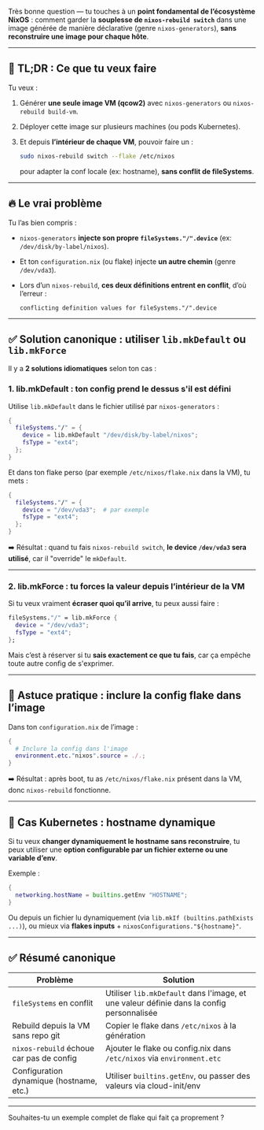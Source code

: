 Très bonne question — tu touches à un **point fondamental de l’écosystème NixOS** : comment garder la **souplesse de `nixos-rebuild switch`** dans une image générée de manière déclarative (genre `nixos-generators`), **sans reconstruire une image pour chaque hôte**.

---

## 🧠 TL;DR : Ce que tu veux faire

Tu veux :

1. Générer **une seule image VM (qcow2)** avec `nixos-generators` ou `nixos-rebuild build-vm`.
2. Déployer cette image sur plusieurs machines (ou pods Kubernetes).
3. Et depuis **l’intérieur de chaque VM**, pouvoir faire un :

   ```bash
   sudo nixos-rebuild switch --flake /etc/nixos
   ```

   pour adapter la conf locale (ex: hostname), **sans conflit de fileSystems**.

---

## 🔥 Le vrai problème

Tu l’as bien compris :

* `nixos-generators` **injecte son propre `fileSystems."/".device`** (ex: `/dev/disk/by-label/nixos`).
* Et ton `configuration.nix` (ou flake) injecte **un autre chemin** (genre `/dev/vda3`).
* Lors d’un `nixos-rebuild`, **ces deux définitions entrent en conflit**, d’où l’erreur :

  ```
  conflicting definition values for fileSystems."/".device
  ```

---

## ✅ Solution canonique : utiliser `lib.mkDefault` ou `lib.mkForce`

Il y a **2 solutions idiomatiques** selon ton cas :

### 1. **lib.mkDefault** : ton config prend le dessus **s'il est défini**

Utilise `lib.mkDefault` dans le fichier utilisé par `nixos-generators` :

```nix
{
  fileSystems."/" = {
    device = lib.mkDefault "/dev/disk/by-label/nixos";
    fsType = "ext4";
  };
}
```

Et dans ton flake perso (par exemple `/etc/nixos/flake.nix` dans la VM), tu mets :

```nix
{
  fileSystems."/" = {
    device = "/dev/vda3";  # par exemple
    fsType = "ext4";
  };
}
```

➡️ Résultat : quand tu fais `nixos-rebuild switch`, **le device `/dev/vda3` sera utilisé**, car il "override" le `mkDefault`.

---

### 2. **lib.mkForce** : tu forces la valeur **depuis l’intérieur de la VM**

Si tu veux vraiment **écraser quoi qu’il arrive**, tu peux aussi faire :

```nix
fileSystems."/" = lib.mkForce {
  device = "/dev/vda3";
  fsType = "ext4";
};
```

Mais c’est à réserver si tu **sais exactement ce que tu fais**, car ça empêche toute autre config de s'exprimer.

---

## 🧰 Astuce pratique : inclure la config flake dans l’image

Dans ton `configuration.nix` de l’image :

```nix
{
  # Inclure la config dans l'image
  environment.etc."nixos".source = ./.;
}
```

➡️ Résultat : après boot, tu as `/etc/nixos/flake.nix` présent dans la VM, donc `nixos-rebuild` fonctionne.

---

## 🧬 Cas Kubernetes : hostname dynamique

Si tu veux **changer dynamiquement le hostname sans reconstruire**, tu peux utiliser une **option configurable par un fichier externe ou une variable d’env**.

Exemple :

```nix
{
  networking.hostName = builtins.getEnv "HOSTNAME";
}
```

Ou depuis un fichier lu dynamiquement (via `lib.mkIf (builtins.pathExists ...)`), ou mieux via **flakes inputs** + `nixosConfigurations."${hostname}"`.

---

## ✅ Résumé canonique

| Problème                                 | Solution                                                                                  |
| ---------------------------------------- | ----------------------------------------------------------------------------------------- |
| `fileSystems` en conflit                 | Utiliser `lib.mkDefault` dans l'image, et une valeur définie dans la config personnalisée |
| Rebuild depuis la VM sans repo git       | Copier le flake dans `/etc/nixos` à la génération                                         |
| `nixos-rebuild` échoue car pas de config | Ajouter le flake ou config.nix dans `/etc/nixos` via `environment.etc`                    |
| Configuration dynamique (hostname, etc.) | Utiliser `builtins.getEnv`, ou passer des valeurs via cloud-init/env                      |

---

Souhaites-tu un exemple complet de flake qui fait ça proprement ?
